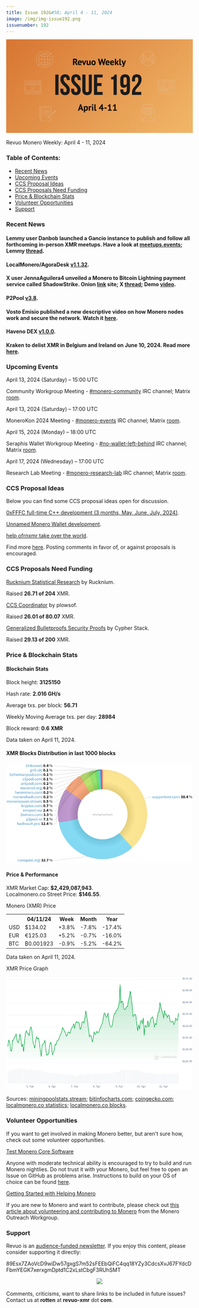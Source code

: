 ```yaml
---
title: Issue 192&#58; April 4 - 11, 2024
image: /img/img-issue192.png
issuenumber: 192
---
```

[<img src="/img/img-issue192.png" alt="Revuo Monero Weekly #192 Slide" class="img-lead">](/issue-192.html)

<p class="text-lead">Revuo Monero Weekly: April 4 - 11, 2024</p>
<!--more-->

<h3>Table of Contents:</h3>
<ul class="contents">
    <li><a href="#news">Recent News</a></li>
    <li><a href="#events">Upcoming Events</a></li>
    <li><a href="#ideas">CCS Proposal Ideas</a></li>
    <li><a href="#proposals">CCS Proposals Need Funding</a></li>
    <li><a href="#stats">Price & Blockchain Stats</a></li>
    <li><a href="#volunteer">Volunteer Opportunities</a></li>
    <li><a href="#support">Support</a></li>
</ul>

<h3 id="news">Recent News</h3>

<div class="newsbyte">
    <h4>Lemmy user Danbob launched a Gancio instance to publish and follow all forthcoming in-person XMR meetups. Have a look at <a href="https://meetup.events/" target="_blank">meetups.events</a>; Lemmy <a href="https://monero.town/post/2698370" target="_blank">thread</a>.</h4>
</div>

<div class="newsbyte">
    <h4>LocalMonero/AgoraDesk <a href="https://github.com/AgoraDesk-LocalMonero/agoradesk-app-foss/releases/tag/v1.1.32" target="_blank">v1.1.32</a>.</h4>
</div>

<div class="newsbyte">
    <h4>X user JennaAguilera4 unveiled a Monero to Bitcoin Lightning payment service called ShadowStrike. Onion <a href="http://shadowg4szntvrqvuw52tajyiuiwtz3r54tcjlaf62jcxcctzi3lf7yd.onion/" target="_blank">link</a> site; X <a href="https://nitter.poast.org/JennaAguilera4/status/1776999644574183518" target="_blank">thread</a>; Demo <a href="https://drive.proton.me/urls/AHVMCY3YJ0#4rCbHPUiDqTv" target="_blank">video</a>.</h4>
</div>

<div class="newsbyte">
    <h4>P2Pool <a href="https://github.com/SChernykh/p2pool/releases/tag/v3.8" target="_blank">v3.8</a>.</h4>
</div>

<div class="newsbyte">
    <h4>Vosto Emisio published a new descriptive video on how Monero nodes work and secure the network. Watch it <a href="https://iteroni.com/watch?v=hM6TF3co7lI" target="_blank">here</a>.</h4>
</div>

<div class="newsbyte">
    <h4>Haveno DEX <a href="https://github.com/haveno-dex/haveno/releases/tag/1.0.0" target="_blank">v1.0.0</a>.</h4>
</div>

<div class="newsbyte">
    <h4>Kraken to delist XMR in Belgium and Ireland on June 10, 2024. Read more <a href="https://support.kraken.com/hc/en-us/articles/notice-of-asset-delisting-in-ireland-and-belgium-for-monero-xmr" target="_blank">here</a>.</h4>
</div>

<h3 id="events">Upcoming Events</h3>

<div class="event">
    <p class="date" markdown="1">April 13, 2024 (Saturday) – 15:00 UTC</p>
    <p markdown="1">Community Workgroup Meeting - <a href="irc://irc.libera.chat/#monero-community" target="_blank">#monero-community</a> IRC channel; Matrix <a href="https://matrix.to/#/#monero-community:monero.social" target="_blank">room</a>.</p>
</div>

<div class="event">
    <p class="date" markdown="1">April 13, 2024 (Saturday) – 17:00 UTC</p>
    <p markdown="1">MoneroKon 2024 Meeting - <a href="irc://irc.libera.chat/#monero-events" target="_blank">#monero-events</a> IRC channel; Matrix <a href="https://matrix.to/#/#monero-events:monero.social" target="_blank">room</a>.</p>
</div>

<div class="event">
    <p class="date" markdown="1">April 15, 2024 (Monday) – 18:00 UTC</p>
    <p markdown="1">Seraphis Wallet Workgroup Meeting - <a href="irc://irc.libera.chat/#no-wallet-left-behind" target="_blank">#no-wallet-left-behind</a> IRC channel; Matrix <a href="https://matrix.to/#/#no-wallet-left-behind:monero.social" target="_blank">room</a>.</p>
</div>

<div class="event">
    <p class="date" markdown="1">April 17, 2024 (Wednesday) – 17:00 UTC</p>
    <p markdown="1">Research Lab Meeting - <a href="irc://irc.libera.chat/#monero-research-lab" target="_blank">#monero-research-lab</a> IRC channel; Matrix <a href="https://matrix.to/#/#monero-research-lab:monero.social" target="_blank">room</a>.</p>
</div>

<h3 id="ideas">CCS Proposal Ideas</h3>

<p>Below you can find some CCS proposal ideas open for discussion.</p>

<div class="proposal">
<p><a href="https://repo.getmonero.org/monero-project/ccs-proposals/-/merge_requests/438" target="_blank">0xFFFC full-time C++ development (3 months, May, June, July, 2024)</a>.</p>
</div>

<div class="proposal">
<p><a href="https://repo.getmonero.org/monero-project/ccs-proposals/-/merge_requests/437" target="_blank">Unnamed Monero Wallet development</a>.</p>
</div>

<div class="proposal">
<p><a href="https://repo.getmonero.org/monero-project/ccs-proposals/-/merge_requests/444" target="_blank">help ofrnxmr take over the world</a>.</p>
</div>

<div class="proposal">
<p>Find more <a href="https://ccs.getmonero.org/ideas/" target="_blank">here</a>. Posting comments in favor of, or against proposals is encouraged.</p>
</div>

<h3 id="proposals">CCS Proposals Need Funding</h3>

<div class="proposal">
    <p><a href="https://ccs.getmonero.org/proposals/Rucknium-Statistical-Research.html" target="_blank">Rucknium Statistical Research</a> by Rucknium.</p>
    <p>Raised <b>26.71 of 204</b> XMR.</p>
</div>

<div class="proposal">
    <p><a href="https://ccs.getmonero.org/proposals/plowsof-ccs-coordinator-4.html" target="_blank">CCS Coordinator</a> by plowsof.</p>
    <p>Raised <b>26.01 of 80.07</b> XMR.</p>
</div>

<div class="proposal">
    <p><a href="https://ccs.getmonero.org/proposals/cypherstack-gbp-security-proofs.html" target="_blank">Generalized Bulletproofs Security Proofs</a> by Cypher Stack.</p>
    <p>Raised <b>29.13 of 200</b> XMR.</p>
</div>

<h3 id="stats">Price & Blockchain Stats</h3>

<h4 class="stat">Blockchain Stats</h4>

<div class="bcstats">
    <p>Block height: <b>3125150</b></p>
    <p>Hash rate: <b>2.016 GH/s</b></p>
    <p>Average txs. per block: <b>56.71</b></p>
    <p>Weekly Moving Average txs. per day: <b>28984</b></p>
    <p>Block reward: <b>0.6 XMR</b></p>
</div>
<p class="note">Data taken on April 11, 2024.</p>

<h4 class="stat">XMR Blocks Distribution in last 1000 blocks</h4>
<p><img src="/img/hashrate-pool-distribution-04111.png" alt="Hashrate Pool Distribution Pie Chart"/></p>

<h4 class="stat" id="price-stat">Price & Performance</h4>

<div class="price-intro">XMR Market Cap: <b>$2,429,087,943</b>.<br/>Localmonero.co Street Price: <b>$146.55</b>.</div>

<p class="table-title">Monero (XMR) Price</p>
<table class="price-table">
  <tr class="row1">
    <th></th>
    <th>04/11/24</th>
    <th>Week</th>
    <th>Month</th>
    <th>Year</th>
  </tr>
  <tr>
    <td data-th="XMR to">USD</td>
    <td data-th="04/11/24">$134.02</td>
    <td data-th="Week" class="green">+3.8%</td>
    <td data-th="Month" class="red">-7.8%</td>
    <td data-th="Year" class="red">-17.4%</td>
  </tr>
  <tr class="row3">
    <td data-th="XMR to">EUR</td>
    <td data-th="04/11/24">€125.03</td>
    <td data-th="Week" class="green">+5.2%</td>
    <td data-th="Month" class="red">-0.7%</td>
    <td data-th="Year" class="red">-16.0%</td>
  </tr>
  <tr>
    <td data-th="XMR to">BTC</td>
    <td data-th="04/11/24">₿0.001923</td>
    <td data-th="Week" class="red">-0.9%</td>
    <td data-th="Month" class="red">-5.2%</td>
    <td data-th="Year" class="red">-64.2%</td>
  </tr>
</table>
<p class="note">Data taken on April 11, 2024.</p>

<p class="table-title">XMR Price Graph</p>

![XMR Price Graph 04/04/24-04/11/24](/img/weekly-chart-04111.png "XMR Price Graph 04/04/24-04/11/24")

Sources: <a href="https://miningpoolstats.stream/monero" target="_blank">miningpoolstats.stream</a>; <a href="https://bitinfocharts.com/monero/" target="_blank">bitinfocharts.com</a>; <a href="https://www.coingecko.com/en/coins/monero" target="_blank">coingecko.com</a>; <a href="https://localmonero.co/statistics" target="_blank">localmonero.co statistics</a>; <a href="https://localmonero.co/blocks" target="_blank">localmonero.co blocks</a>.

<h3 id="volunteer">Volunteer Opportunities</h3>

<p>If you want to get involved in making Monero better, but aren't sure how, check out some volunteer opportunities.</p>

<div class="newsbyte">
    <p class="date"><a href="https://github.com/monero-project/monero" target="_blank">Test Monero Core Software</a></p>
    <p>Anyone with moderate technical ability is encouraged to try to build and run Monero nightlies. Do not trust it with your Monero, but feel free to open an Issue on GitHub as problems arise. Instructions to build on your OS of choice can be found <a href="https://github.com/monero-project/monero#compiling-monero-from-source" target="_blank">here</a>. </p>
</div>

<div class="newsbyte">
    <p class="date"><a href="https://github.com/monero-project/monero" target="_blank">Getting Started with Helping Monero</a></p>
    <p>If you are new to Monero and want to contribute, please check out <a href="https://web.archive.org/web/20200805013127/https://www.monerooutreach.org/stories/getting-started-helping-monero.html" target="_blank">this article about volunteering and contributing to Monero</a> from the Monero Outreach Workgroup. </p>
</div>

<h3 id="support">Support</h3>

<p markdown="1">Revuo is an <a href="https://revuo-xmr.com/support/">audience-funded newsletter</a>. If you enjoy this content, please consider supporting it directly:</p>

<p class="address" markdown="1">89Esx7ZAoVcD9wiDw57gxgS7m52sFEEbQiFC4qq18YZy3CdcsXvJ67FYdcDFbmYEGK7xerxgmDptd1C2xLstCbgF3RUhSMT</p>

<p><center><a href="monero:89Esx7ZAoVcD9wiDw57gxgS7m52sFEEbQiFC4qq18YZy3CdcsXvJ67FYdcDFbmYEGK7xerxgmDptd1C2xLstCbgF3RUhSMT" class="qr"><img src="/img/donate-monero.jpg" style="max-width: 200px;"/></a></center></p>

Comments, criticisms, want to share links to be included in future issues? Contact us at **rotten** at **revuo-xmr** dot **com**.
